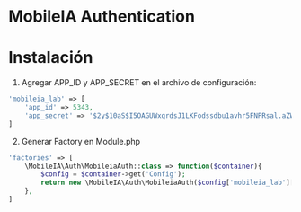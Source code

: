 # MobileIA Authentication

# Instalación

1. Agregar APP_ID y APP_SECRET en el archivo de configuración:

```php
'mobileia_lab' => [
    'app_id' => 5343,
    'app_secret' => '$2y$10aS$I5OAGUWxqrdsJ1LKFodssdbu1avhr5FNPRsal.aZWBossp933r9NFPzu'
]
```

2. Generar Factory en Module.php

```php
'factories' => [
    \MobileIA\Auth\MobileiaAuth::class => function($container){
        $config = $container->get('Config');
        return new \MobileIA\Auth\MobileiaAuth($config['mobileia_lab']['app_id'], $config['mobileia_lab']['app_secret']);
    },
]
```
